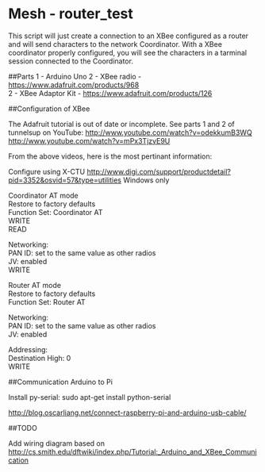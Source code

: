 Mesh - router_test
=========

This script will just create a connection to an XBee configured as a router and will send characters to the network Coordinator. With a XBee coordinator properly configured, you will see the characters in a tarminal session connected to the Coordinator.


##Parts
1 - Arduino Uno
2 - XBee radio - https://www.adafruit.com/products/968  
2 - XBee Adaptor Kit - https://www.adafruit.com/products/126  


##Configuration of XBee

The Adafruit tutorial is out of date or incomplete. See parts 1 and 2 of tunnelsup on YouTube:
http://www.youtube.com/watch?v=odekkumB3WQ  
http://www.youtube.com/watch?v=mPx3TjzvE9U

From the above videos, here is the most pertinant information:


Configure using X-CTU
http://www.digi.com/support/productdetail?pid=3352&osvid=57&type=utilities
Windows only

Coordinator AT mode  
Restore to factory defaults  
Function Set: Coordinator AT  
WRITE  
READ  

Networking:  
PAN ID: set to the same value as other radios  
JV: enabled  
WRITE  

Router AT mode  
Restore to factory defaults  
Function Set: Router AT  

Networking:  
PAN ID: set to the same value as other radios  
JV: enabled  

Addressing:  
Destination High: 0  
WRITE  

##Communication Arduino to Pi

Install py-serial: sudo apt-get install python-serial  

http://blog.oscarliang.net/connect-raspberry-pi-and-arduino-usb-cable/  



##TODO

Add wiring diagram based on http://cs.smith.edu/dftwiki/index.php/Tutorial:_Arduino_and_XBee_Communication
